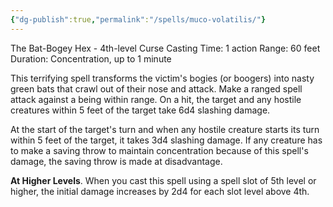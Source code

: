 ```yaml
---
{"dg-publish":true,"permalink":"/spells/muco-volatilis/"}
---
```


The Bat-Bogey Hex - 4th-level Curse 
Casting Time: 1 action 
Range: 60 feet 
Duration: Concentration, up to 1 minute 

This terrifying spell transforms the victim's bogies (or boogers) into nasty green bats that crawl out of their nose and attack. Make a ranged spell attack against a being within range. On a hit, the target and any hostile creatures within 5 feet of the target take 6d4 slashing damage. 

At the start of the target's turn and when any hostile creature starts its turn within 5 feet of the target, it takes 3d4 slashing damage. If any creature has to make a saving throw to maintain concentration because of this spell's damage, the saving throw is made at disadvantage. 

**At Higher Levels**. When you cast this spell using a spell slot of 5th level or higher, the initial damage increases by 2d4 for each slot level above 4th.
